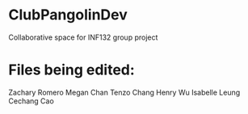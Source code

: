 # ClubPangolinDev
Collaborative space for INF132 group project
# Files being edited:
Zachary Romero
Megan Chan
Tenzo Chang
Henry Wu
Isabelle Leung
Cechang Cao
